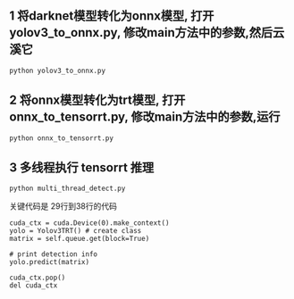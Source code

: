## 1 将darknet模型转化为onnx模型, 打开 yolov3_to_onnx.py, 修改main方法中的参数,然后云溪它
	python yolov3_to_onnx.py

## 2 将onnx模型转化为trt模型, 打开onnx_to_tensorrt.py, 修改main方法中的参数,运行
	python onnx_to_tensorrt.py

## 3 多线程执行 tensorrt 推理
	python multi_thread_detect.py

关键代码是 29行到38行的代码

	cuda_ctx = cuda.Device(0).make_context()
    yolo = Yolov3TRT() # create class
    matrix = self.queue.get(block=True)

    # print detection info
    yolo.predict(matrix)

    cuda_ctx.pop()
    del cuda_ctx


